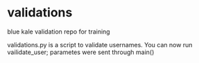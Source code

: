 # validations
blue kale validation repo for training

validations.py is a script to validate usernames. You can now run vailidate_user; parametes were sent through main()
